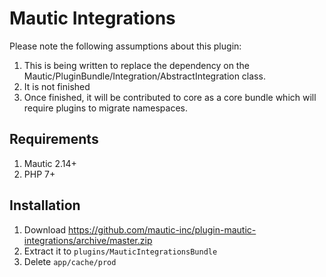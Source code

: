 # Mautic Integrations

Please note the following assumptions about this plugin:

1. This is being written to replace the dependency on the Mautic/PluginBundle/Integration/AbstractIntegration class.
2. It is not finished
3. Once finished, it will be contributed to core as a core bundle which will require plugins to migrate namespaces.

## Requirements

1. Mautic 2.14+
2. PHP 7+

## Installation

1. Download https://github.com/mautic-inc/plugin-mautic-integrations/archive/master.zip
2. Extract it to `plugins/MauticIntegrationsBundle`
4. Delete `app/cache/prod`